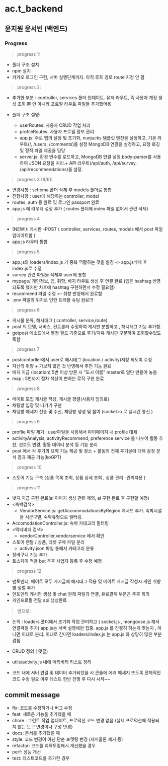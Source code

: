 # ac.t_backend

## 윤지원 윤서빈 (백엔드)

### Progress

> progress 1:

- 폴더 구조 설치
- npm 설치
- 카카오 로그인 구현, 서버 실행단계까지. 아직 루트 경로 route 지정 안 함

> progress 2:

- 추가한 부분 :
  controller, services 폴더 업데이트. 유저 라우트, 즉 사용자 계정 생성 조회 뿐 만 아니라 프로필 라우트 파일들 추가했어용

- 폴더 구조 설명:

  - userRoutes: 사용자 CRUD 작업 처리
  - profileRoutes: 사용자 프로필 정보 관리
  - app.js:
    주로 앱의 설정 및 초기화, nunjucks 템플릿 엔진을 설정하고, 기본 라우트(/, /users, /comments)를 설정 MongoDB 연결을 설정하고, 요청 로깅 및 정적 파일 제공을 담당
  - server.js:
    환경 변수를 로드하고, MongoDB 연결 설정,body-parser를 사용하여 JSON 요청을 처리.+ API 라우트(/api/auth, /api/survey, /api/recommendations)를 설정.

> progress 3 (8/6):

- 변경사항 : schema 폴더 삭제 후 models 폴더로 통합
- 진행사항 : user에 해당하는 controller, model
- routes, auth 등 완료 및 로그인 passport 완료
- app.js 에 라우터 설정 추가 ( routes 폴더에 index 파일 없어서 관련 삭제)

> progress 4

- (NEW!): 게시판 -POST ( controller, services, routes, models 에서 post 파일 업데이트함 )
- app.js 라우터 통합

> progress 5

- app.js와 loaders/index.js 가 중복 역활하는 것을 발경 -> app.js삭제 후 index.js로 수정
- survey 관련 파일들 삭제후 user에 통합
- mypage/ 개인정보, 맵, 취향, 배지 라우트 생성 후 연결 완료 (맵은 hashtag 반영되도록 했지만 차후에 hashtag 구현하면서 수정 필요함)
- recommend 파일 수정 <- 취향 반영해서 완료함
- .env 파일의 위치로 인한 트러블 슈팅 완료!!!

> progress 6

- 게시물 분류, 해시태그 ( controller, service,route)
- post 의 모델, 서비스, 컨트롤러 수정하여 게시판 분할하고 , 해시태그 기능 추가함.
- getpost 메소드에서 별점 필드 기준으로 후기/자유 게시판 구분하여 조회할수있도록함

> progress 7

- postcontorller에서 user로 해시태그 (location / activity)저장 되도록 수정
- 자신의 취향 + 가보지 않은 것 반영해서 추천 기능 완료
- 배지 지급 (location) 5번 이상 방문 시 "도시 이름" master로 일단 만들어 놓음
- map : 5번까지 점차 색상이 변하는 로직 구현 완료

> progress 8

- 메이트 모집 게시글 작성, 게시글 정렬(사용자 임의로)
- 채팅방 입장 및 나가기 구현
- 채팅방 메세지 전송 및 수신, 채팅방 생성 및 참여 (socket.io 로 실시간 통신 )

> progress 9

- profile 파일 제거 : user파일을 사용해서 마이페이지 내 profile 대체
- activityAnalysis, activityRecommend, preference service 를 나누어 활동 추천, 선호도 변경, 활동 데이터 분석 등 기능 분리
- post 에서 각 후기의 요약 기능 제공 및 장소 + 활동의 전체 후기글에 대해 감정 분석 결과 제공 기능(koGPT)

> progress 10

- 스토어 기능 구축 (상품 목록 조회, 상품 상세 조회 , 상품 관리 -관리자용 )

> progress 11

- 뱃지 지급 구현 완료(ai 이미지 생성 관련 제외, ai 구현 완료 후 구현할 예정)
- <숙박검색>
  - VendorService.js: getAccommodationsByRegion 메서드 추가. 숙박시설을 시군구별, 숙박유형으로 필터링.
- AccomodationController.js: 숙박 카테고리 필터링
- <액티비티 검색>
  - vendorController,vendorservice 에서 확인
- 스토어 랜탈 / 상품, 티켓 구매 파일 분리
  - activity.json 파일 통해서 카테고리 분류
- 장바구니 기능 추가
- 토스페이 적용 but 추후 사업자 등록 후 수정 예정

> progress 12
- 맨토멘티, 메이트 모두 게시글에 해시태그 적용 및 메이트 게시글 작성자 개인 취향별 정렬 추가
- 멘토멘티 게시판 생성 및 chat 원래 파일과 연결, 유료결제 부분은 추후 회의
- 개인프로필 전달 api 생성완료

> 앞으로:

- 논의 : loaders 폴더에서 초기화 작업 관리하고 ( socket.js , mongoose.js 해서 연결파일 추가) app.js는 서버 실행에만 집중. app.js 를 간결히 하는게 맞는지 , 아니면 이대로 분리. 이대로 간다면 loaders/index,js 는 app.js 와 상당히 많은 부분 겹침

- CRUD 정의 ( 댓글)
- utils/activity.js 내에 액티비티 리스트 정리
- 코드 내에 서버 연결 및 데이터 추가되었을 시 콘솔에 에러 메세지 뜨도록 전체적인 코드 수정 필요 이후 테스트 한반 진행 후 다시 시작~~

## commit message

- fix: 코드를 수정하거나 버그 수정
- feat: 새로운 기능을 추가했을 때
- chore : 그런트 작업 업데이트, 프로덕션 코드 변경 없음 (실제 프로덕션에 적용되지 않는 도구 변경이나 구성 변경)
- docs: 문서를 추가했을 때
- style: 코드 변경이 아닌 단순 포맷팅 변경 (새미콜론 제거 등)
- refactor: 코드를 리펙토링해서 개선했을 경우
- perf: 성능 개선
- test: 테스트코드를 추가한 경우
